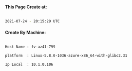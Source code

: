 
   
#### This Page Create at:

```bash

2021-07-24 - 20:15:29 UTC

```

#### Create By Machine:

```bash

Host Name : fv-az41-799

platform  : Linux-5.8.0-1036-azure-x86_64-with-glibc2.31

Ip Local  : 10.1.0.106

```

